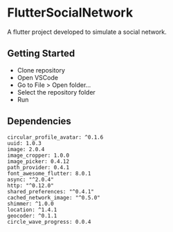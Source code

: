 # FlutterSocialNetwork

A flutter project developed to simulate a social network.

## Getting Started

- Clone repository
- Open VSCode
- Go to File > Open folder...
- Select the repository folder
- Run

## Dependencies
```
circular_profile_avatar: ^0.1.6 
uuid: 1.0.3
image: 2.0.4
image_cropper: 1.0.0
image_picker: 0.4.12
path_provider: 0.4.1
font_awesome_flutter: 8.0.1
async: "^2.0.4"
http: "^0.12.0"
shared_preferences: "^0.4.1"
cached_network_image: "^0.5.0"
shimmer: ^1.0.0
location: ^1.4.1
geocoder: ^0.1.1
circle_wave_progress: 0.0.4
```
